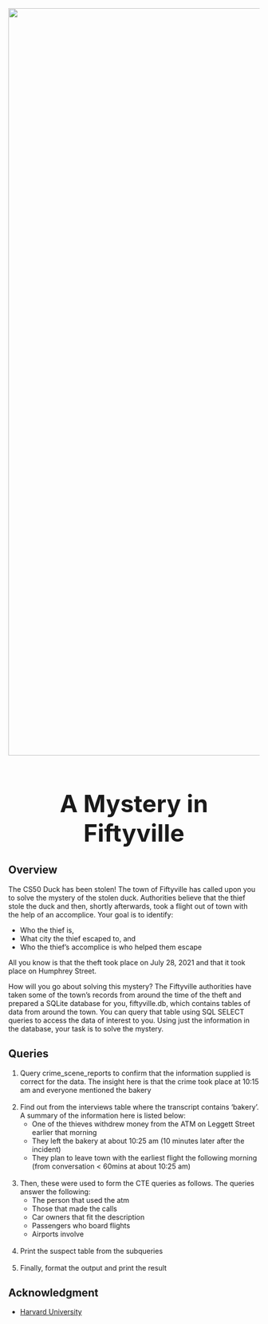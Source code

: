 <img src = "https://th.bing.com/th/id/R.93e45a85d55d229c24d7010cbb96b9dd?rik=b3MJaJPx9wj8ew&riu=http%3a%2f%2fwww.freeworldgroup.com%2fpaidimages3%2flarge3%2fmystery3.jpg&ehk=finGjnnfmogMc2DNoBxEa%2bXbVNgUZdNSUcunPnBKmPM%3d&risl=&pid=ImgRaw&r=0&sres=1&sresct=1" width = "1500">
<h1 align = 'center', style = 'font-size:48px'><strong>A Mystery in Fiftyville</strong></h1>

## Overview
The CS50 Duck has been stolen! The town of Fiftyville has called upon you to solve the mystery of the stolen duck. Authorities believe that the thief stole the duck and then, shortly afterwards, took a flight out of town with the help of an accomplice. Your goal is to identify:

- Who the thief is,
- What city the thief escaped to, and
- Who the thief’s accomplice is who helped them escape

All you know is that the theft took place on July 28, 2021 and that it took place on Humphrey Street.

How will you go about solving this mystery? The Fiftyville authorities have taken some of the town’s records from around the time of the theft and prepared a SQLite database for you, fiftyville.db, which contains tables of data from around the town. You can query that table using SQL SELECT queries to access the data of interest to you. Using just the information in the database, your task is to solve the mystery.

## Queries
1. Query crime_scene_reports to confirm that the information supplied is correct for the data. The insight here is that the crime took place at 10:15 am and everyone mentioned the bakery<br><br>
2. Find out from the interviews table where the transcript contains ‘bakery’. A summary of the information here is listed below:
   - One of the thieves withdrew money from the ATM on Leggett Street earlier that morning
   - They left the bakery at about 10:25 am (10 minutes later after the incident)
   - They plan to leave town with the earliest flight the following morning (from conversation < 60mins at about 10:25 am)<br><br>
3. Then, these were used to form the CTE queries as follows. The  queries answer the following:
   - The person that used the atm
   - Those that made the calls
   - Car owners that fit the description
   - Passengers who board flights
   - Airports involve <br><br>
4. Print the suspect table from the subqueries<br><br>
5. Finally, format the output and print the result

   
## Acknowledgment
- [Harvard University](https://cs50.harvard.edu/x/2022/psets/7/fiftyville/#a-mystery-in-fiftyville)